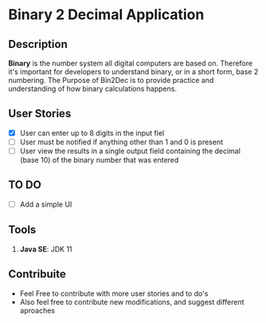 # Binary 2 Decimal Application

## Description
**Binary** is the number system all digital computers are based on. Therefore it's important for developers to understand binary, or in a short form, base 2 numbering.
The Purpose of Bin2Dec is to provide practice and understanding of how binary calculations happens.

## User Stories
- [x] User can enter up to 8 digits in the input fiel
- [ ] User must be notified if anything other than 1 and 0 is present
- [ ] User view the results in a single output field containing the decimal (base 10) of the binary number that was entered

## TO DO
- [ ] Add a simple UI

## Tools
1. **Java SE**: JDK 11

## Contribuite
- Feel Free to contribute with more user stories and to do's
- Also feel free to contribute new modifications, and suggest different aproaches